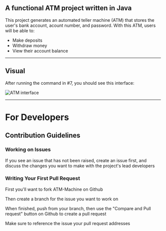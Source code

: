 ## A functional ATM project written in Java

This project generates an automated teller machine (ATM) that stores the user's bank account, acount number, and password. With this ATM, users will be able to:
* Make deposits
* Withdraw money
* View their account balance 

---
## Visual
After running the command in #7, you should see this interface:

![ATM interface](https://user-images.githubusercontent.com/77065772/218245894-caabfd9b-3fa4-4833-81ba-07a2eadaf648.PNG)

---
# For Developers

## Contribution Guidelines

### Working on Issues

If you see an issue that has not been raised, create an issue first, and discuss the changes you want to make with the project's lead developers

### Writing Your First Pull Request

First you'll want to fork ATM-Machine on Github

Then create a branch for the issue you want to work on

When finished, push from your branch, then use the "Compare and Pull request" button on Github to create a pull request

Make sure to reference the issue your pull request addresses
